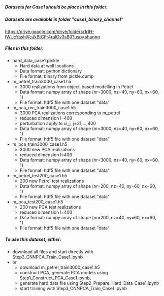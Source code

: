 ##### Datasets for Case1 should be place in this folder.

##### Datasets are available in folder "case1\_binary\_channel"

https://drive.google.com/drive/folders/1rIH-lWUcYashjVcJkBtCFr4ralOv3sB0?usp=sharing

##### Files in this folder:
* hard\_data\_case1.pickle
  + Hard data at well locations
  + Data format: python dictionary
  + File format: binary from pickle.dump  
* m\_petrel\_train3000\_case1.h5  
  + 3000 realizations from object-based modelling in Petrel  
  + Data format: numpy array of shape (nr=3000, nz=40, ny=60, nx=60, 1)  
  + File format: hdf5 file with one dataset "data"  
* m\_pca\_rec\_train3000\_case1.h5  
  + 3000 PCA realizations corresponding to m\_petrel  
  + reduced dimension l=400  
  + perturbation apply to xi\_j, j=31,...,400  
  + Data format: numpy array of shape (nr=3000, nz=40, ny=60, nx=60, 1)  
  + File format: hdf5 file with one dataset "data"  
* m\_pca\_train3000\_case1.h5  
  + 3000 new PCA realizations
  + reduced dimension l=400
  + Data format: numpy array of shape (nr=3000, nz=40, ny=60, nx=60, 1)
  + File format: hdf5 file with one dataset "data"  
* m\_petrel\_test200\_case1.h5  
  + 200 new Petrel test realizations   
  + Data format: numpy array of shape (nr=200, nz=40, ny=60, nx=60, 1)  
  + File format: hdf5 file with one dataset "data"  
* m\_pca\_test200\_case1.h5  
  + 200 new PCA test realizations   
  + reduced dimension l=400  
  + Data format: numpy array of shape (nr=200, nz=40, ny=60, nx=60, 1)  
  + File format: hdf5 file with one dataset "data"  
       
##### To use this dataset, either:  
* download all files and start directly with Step3\_CNNPCA\_Train\_Case1.ipynb  
* or   
  + download m\_petrel\_train3000\_case1.h5   
  + construct PCA, generate PCA models using Step1\_Construct\_PCA\_Case1.ipynb,   
  + generate hard data file using Step2\_Prepare\_Hard\_Data\_Case1.ipynb  
  + start training with Step3\_CNNPCA\_Train\_Case1.ipynb  

